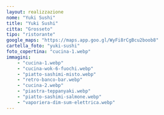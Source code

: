 ```yaml
---
layout: realizzazione
nome: "Yuki Sushi"
title: "Yuki Sushi"
citta: "Grosseto"
tipo: "ristorante"
google_maps: "https://maps.app.goo.gl/WyFi8rCgBcu2boob8"
cartella_foto: "yuki-sushi"
foto_copertina: "cucina-1.webp"
immagini:
    - "cucina-1.webp"
    - "cucina-wok-6-fuochi.webp"
    - "piatto-sashimi-misto.webp"
    - "retro-banco-bar.webp"
    - "cucina-2.webp"
    - "piastra-teppanyaki.webp"
    - "piatto-sashimi-salmone.webp"
    - "vaporiera-dim-sum-elettrica.webp"
---
```

